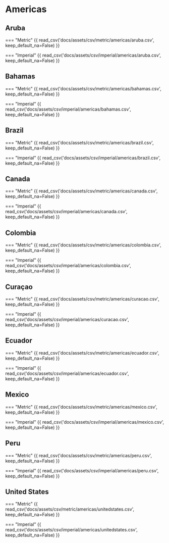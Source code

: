 # Americas

## Aruba

=== "Metric"
    {{ read_csv('docs/assets/csv/metric/americas/aruba.csv', keep_default_na=False) }}

=== "Imperial"
    {{ read_csv('docs/assets/csv/imperial/americas/aruba.csv', keep_default_na=False) }}

## Bahamas

=== "Metric"
    {{ read_csv('docs/assets/csv/metric/americas/bahamas.csv', keep_default_na=False) }}

=== "Imperial"
    {{ read_csv('docs/assets/csv/imperial/americas/bahamas.csv', keep_default_na=False) }}

## Brazil

=== "Metric"
    {{ read_csv('docs/assets/csv/metric/americas/brazil.csv', keep_default_na=False) }}

=== "Imperial"
    {{ read_csv('docs/assets/csv/imperial/americas/brazil.csv', keep_default_na=False) }}

## Canada

=== "Metric"
    {{ read_csv('docs/assets/csv/metric/americas/canada.csv', keep_default_na=False) }}

=== "Imperial"
    {{ read_csv('docs/assets/csv/imperial/americas/canada.csv', keep_default_na=False) }}

## Colombia

=== "Metric"
    {{ read_csv('docs/assets/csv/metric/americas/colombia.csv', keep_default_na=False) }}

=== "Imperial"
    {{ read_csv('docs/assets/csv/imperial/americas/colombia.csv', keep_default_na=False) }}

## Curaçao

=== "Metric"
    {{ read_csv('docs/assets/csv/metric/americas/curacao.csv', keep_default_na=False) }}

=== "Imperial"
    {{ read_csv('docs/assets/csv/imperial/americas/curacao.csv', keep_default_na=False) }}

## Ecuador

=== "Metric"
    {{ read_csv('docs/assets/csv/metric/americas/ecuador.csv', keep_default_na=False) }}

=== "Imperial"
    {{ read_csv('docs/assets/csv/imperial/americas/ecuador.csv', keep_default_na=False) }}

## Mexico

=== "Metric"
    {{ read_csv('docs/assets/csv/metric/americas/mexico.csv', keep_default_na=False) }}

=== "Imperial"
    {{ read_csv('docs/assets/csv/imperial/americas/mexico.csv', keep_default_na=False) }}

## Peru

=== "Metric"
    {{ read_csv('docs/assets/csv/metric/americas/peru.csv', keep_default_na=False) }}

=== "Imperial"
    {{ read_csv('docs/assets/csv/imperial/americas/peru.csv', keep_default_na=False) }}

## United States

=== "Metric"
    {{ read_csv('docs/assets/csv/metric/americas/unitedstates.csv', keep_default_na=False) }}

=== "Imperial"
    {{ read_csv('docs/assets/csv/imperial/americas/unitedstates.csv', keep_default_na=False) }}